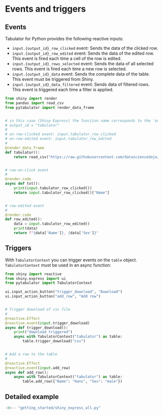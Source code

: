 # Events and triggers

## Events

Tabulator for Python provides the following reactive inputs:

- `input.{output_id}_row_clicked` event: Sends the data of the clicked row.
- `input.{output_id}_row_edited` event: Sends the data of the edited row. This event is fired each time a cell of the row is edited.
- `input.{output_id}_rows_selected` event: Sends the data of all selected rows. This event is fired each time a new row is selected.
- `input.{output_id}_data` event: Sends the complete data of the table. This event must be triggered from Shiny.
- `input.{output_id}_data_filtered` event: Sends data of filtered rows. This event is triggered each time a filter is applied.

```python
from shiny import render
from pandas import read_csv
from pytabulator import render_data_frame


# in this case (Shiny Express) the function name corresponds to the 'output_id'
# output_id = "tabulator"
#
# on-row-clicked event: input.tabulator_row_clicked
# on-row-edited event: input.tabulator_row_edited
#
@render_data_frame
def tabulator():
    return read_csv("https://raw.githubusercontent.com/datasciencedojo/datasets/master/titanic.csv")


# row-on-click event
#
@render.code
async def txt():
    print(input.tabulator_row_clicked())
    return input.tabulator_row_clicked()["Name"]


# row-edited event
#
@render.code
def row_edited():
    data = input.tabulator_row_edited()
    print(data)
    return f"{data['Name']}, {data['Sex']}"
```

## Triggers

With `TabulatorContext` you can trigger events on the `table` object. `TabulatorContext` must be used in an async function:

```python
from shiny import reactive
from shiny.express import ui
from pytabulator import TabulatorContext

ui.input_action_button("trigger_download", "Download")
ui.input_action_button("add_row", "Add row")


# Trigger download of csv file
#
@reactive.Effect
@reactive.event(input.trigger_download)
async def trigger_download():
    print("download triggered")
    async with TabulatorContext("tabulator") as table:
        table.trigger_download("csv")


# Add a row to the table
#
@reactive.Effect
@reactive.event(input.add_row)
async def add_row():
    async with TabulatorContext("tabulator") as table:
        table.add_row({"Name": "Hans", "Sex": "male"})
```

## Detailed example

```python
-8<-- "getting_started/shiny_express_all.py"
```
